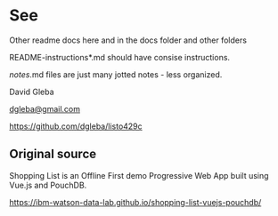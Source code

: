 # See

Other readme docs here and in the docs folder and other folders



README-instructions*.md should have consise instructions.

*notes*.md files are just many jotted notes - less organized.


David Gleba

dgleba@gmail.com

https://github.com/dgleba/listo429c


## Original source

Shopping List is an Offline First demo Progressive Web App built using Vue.js and PouchDB.

https://ibm-watson-data-lab.github.io/shopping-list-vuejs-pouchdb/

